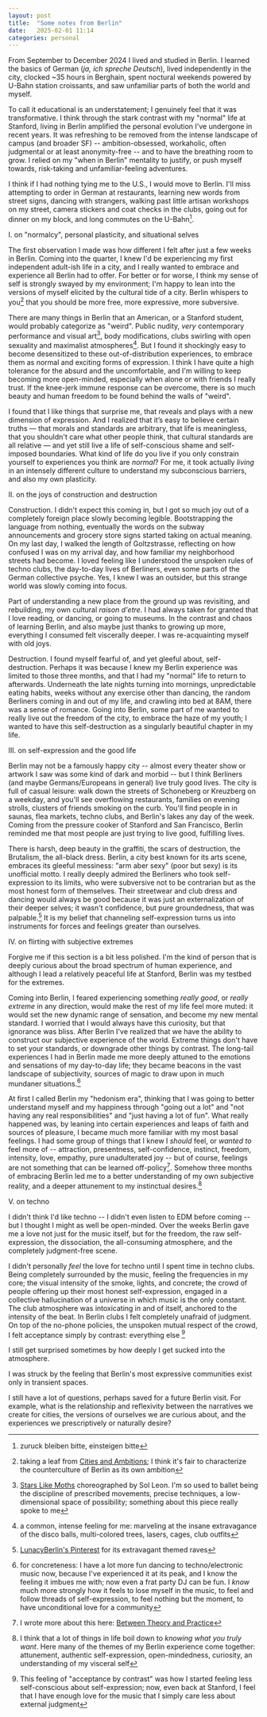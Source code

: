 ```yaml
---
layout: post
title:  "Some notes from Berlin"
date:   2025-02-01 11:14
categories: personal
---
```


From September to December 2024 I lived and studied in Berlin. I learned the basics of German (*ja, ich spreche Deutsch*), lived independently in the city, clocked ~35 hours in Berghain, spent noctural weekends powered by U-Bahn station croissants, and saw unfamiliar parts of both the world and myself.

To call it educational is an understatement; I genuinely feel that it was transformative. I think through the stark contrast with my "normal" life at Stanford, living in Berlin amplified the personal evolution I've undergone in recent years. It was refreshing to be removed from the intense landscape of campus (and broader SF) -- ambition-obsessed, workaholic, often judgmental or at least anonymity-free -- and to have the breathing room to grow. I relied on my "when in Berlin" mentality to justify, or push myself towards, risk-taking and unfamiliar-feeling adventures. 

I think if I had nothing tying me to the U.S., I would move to Berlin. I'll miss attempting to order in German at restaurants, learning new words from street signs, dancing with strangers, walking past little artisan workshops on my street, camera stickers and coat checks in the clubs, going out for dinner on my block, and long commutes on the U-Bahn[^sound].

I. on "normalcy", personal plasticity, and situational selves

The first observation I made was how different I felt after just a few weeks in Berlin. Coming into the quarter, I knew I'd be experiencing my first independent adult-ish life in a city, and I really wanted to embrace and experience all Berlin had to offer. For better or for worse, I think my sense of self is strongly swayed by my environment; I'm happy to lean into the versions of myself elicited by the cultural tide of a city. Berlin whispers to you[^graham] that you should be more free, more expressive, more subversive.

There are many things in Berlin that an American, or a Stanford student, would probably categorize as "weird". Public nudity, *very* contemporary performance and visual art[^ballet], body modifications, clubs swirling with open sexuality and maximalist atmospheres[^disco]. But I found it shockingly easy to become desensitized to these out-of-distribution experiences, to embrace them as normal and exciting forms of expression. I think I have quite a high tolerance for the absurd and the uncomfortable, and I'm willing to keep becoming more open-minded, especially when alone or with friends I really trust. If the knee-jerk immune response can be overcome, there is so much beauty and human freedom to be found behind the walls of "weird".

I found that I like things that surprise me, that reveals and plays with a new dimension of expression. And I realized that it’s easy to believe certain truths — that morals and standards are arbitrary, that life is meaningless, that you shouldn't care what other people think, that cultural standards are all relative — and yet still live a life of self-conscious shame and self-imposed boundaries. What kind of life do you live if you only constrain yourself to experiences you think are *normal*? For me, it took actually *living* in an intensely different culture to understand my subconscious barriers, and also my own plasticity.

II. on the joys of construction and destruction

Construction. I didn't expect this coming in, but I got so much joy out of a completely foreign place slowly becoming legible. Bootstrapping the language from nothing, eventually the words on the subway announcements and grocery store signs started taking on actual meaning. On my last day, I walked the length of Goltzstrasse, reflecting on how confused I was on my arrival day, and how familiar my neighborhood streets had become. I loved feeling like I understood the unspoken rules of techno clubs, the day-to-day lives of Berliners, even some parts of the German collective psyche. Yes, I knew I was an outsider, but this strange world was slowly coming into focus.

Part of understanding a new place from the ground up was revisiting, and rebuilding, my own cultural *raison d'etre*. I had always taken for granted that I love reading, or dancing, or going to museums. In the contrast and chaos of learning Berlin, and also maybe just thanks to growing up more, everything I consumed felt viscerally deeper. I was re-acquainting myself with old joys.

Destruction. I found myself fearful of, and yet gleeful about, self-destruction. Perhaps it was because I knew my Berlin experience was limited to those three months, and that I had my "normal" life to return to afterwards. Underneath the late nights turning into mornings, unpredictable eating habits, weeks without any exercise other than dancing, the random Berliners coming in and out of my life, and crawling into bed at 8AM, there was a sense of romance. Going into Berlin, some part of me wanted to really live out the freedom of the city, to embrace the haze of my youth; I wanted to have this self-destruction as a singularly beautiful chapter in my life.

III. on self-expression and the good life

Berlin may not be a famously happy city -- almost every theater show or artwork I saw was some kind of dark and morbid -- but I think Berliners (and maybe Germans/Europeans in general) live truly good lives. The city is full of casual leisure: walk down the streets of Schoneberg or Kreuzberg on a weekday, and you'll see overflowing restaurants, families on evening strolls, clusters of friends smoking on the curb. You'll find people in in saunas, flea markets, techno clubs, and Berlin's lakes any day of the week. Coming from the pressure cooker of Stanford and San Francisco, Berlin reminded me that most people are just trying to live good, fulfilling lives.

There is harsh, deep beauty in the graffiti, the scars of destruction, the Brutalism, the all-black dress. Berlin, a city best known for its arts scene, embraces its gleeful messiness: "arm aber sexy" (poor but sexy) is its unofficial motto. I really deeply admired the Berliners who took self-expression to its limits, who were subversive not to be contrarian but as the most honest form of themselves. Their streetwear and club dress and dancing would always be good because it was just an externalization of their deeper selves; it wasn't confidence, but pure groundedness, that was palpable.[^fashion] It is my belief that channeling self-expression turns us into instruments for forces and feelings greater than ourselves.

IV. on flirting with subjective extremes

Forgive me if this section is a bit less polished. I'm the kind of person that is deeply curious about the broad spectrum of human experience, and although I lead a relatively peaceful life at Stanford, Berlin was my testbed for the extremes. 

Coming into Berlin, I feared experiencing something *really good*, or *really extreme* in any direction, would make the rest of my life feel more muted: it would set the new dynamic range of sensation, and become my new mental standard. I worried that I would always have this curiosity, but that ignorance was bliss. After Berlin I've realized that we have the ability to construct our subjective experience of the world. Extreme things don't have to set your standards, or downgrade other things by contrast. The long-tail experiences I had in Berlin made me more deeply attuned to the emotions and sensations of my day-to-day life; they became beacons in the vast landscape of subjectivity, sources of magic to draw upon in much mundaner situations.[^contrast] 

At first I called Berlin my "hedonism era", thinking that I was going to better understand myself and my happiness through "going out a lot" and "not having any real responsibilities" and "just having a lot of fun". What really happened was, by leaning into certain experiences and leaps of faith and sources of pleasure, I became much more familiar with my most basal feelings. I had some group of things that I knew I *should* feel, or *wanted to* feel more of -- attraction, presentness, self-confidence, instinct, freedom, intensity, love, empathy, pure unadulterated joy -- but of course, feelings are not something that can be learned off-policy[^theory]. Somehow three months of embracing Berlin led me to a better understanding of my own subjective reality, and a deeper attunement to my instinctual desires.[^want]

V. on techno

I didn't think I'd like techno -- I didn't even listen to EDM before coming -- but I thought I might as well be open-minded. Over the weeks Berlin gave me a love not just for the music itself, but for the freedom, the raw self-expression, the dissociation, the all-consuming atmosphere, and the completely judgment-free scene. 

I didn't personally *feel* the love for techno until I spent time in techno clubs. Being completely surrounded by the music, feeling the frequencies in my core; the visual intensity of the smoke, lights, and concrete; the crowd of people offering up their most honest self-expression, engaged in a collective hallucination of a universe in which music is the only constant. The club atmosphere was intoxicating in and of itself, anchored to the intensity of the beat. In Berlin clubs I felt completely unafraid of judgment. On top of the no-phone policies, the unspoken mutual respect of the crowd, I felt acceptance simply by contrast: everything else [^caring]

I still get surprised sometimes by how deeply I get sucked into the atmosphere.

I was struck by the feeling that Berlin's most expressive communities exist only in transient spaces. 

I still have a lot of questions, perhaps saved for a future Berlin visit. For example, what is the relationship and reflexivity between the narratives we create for cities, the versions of ourselves we are curious about, and the experiences we prescriptively or naturally desire?

[^graham]: taking a leaf from [Cities and Ambitions](https://paulgraham.com/cities.html); I think it's fair to characterize the counterculture of Berlin as its own ambition
[^sound]: zuruck bleiben bitte, einsteigen bitte
[^ballet]: [Stars Like Moths](https://www.youtube.com/watch?v=vHHxA_Dq84s&ab_channel=StaatsballettBerlin) choreographed by Sol Leon. I'm so used to ballet being the discipline of prescribed movements, precise techniques, a low-dimensional space of possibility; something about this piece really spoke to me
[^disco]: a common, intense feeling for me: marveling at the insane extravagance of the disco balls, multi-colored trees, lasers, cages, club outfits
[^fashion]: [LunacyBerlin's Pinterest](https://www.pinterest.com/LunacyBerlin/) for its extravagant themed raves
[^contrast]: for concreteness: I have a lot more fun dancing to techno/electronic music now, because I've experienced it at its peak, and I know the feeling it imbues me with; now even a frat party DJ can be fun. I *know* much more strongly how it feels to lose myself in the music, to feel and follow threads of self-expression, to feel nothing but the moment, to have unconditional love for a community
[^theory]: I wrote more about this here: [Between Theory and Practice](https://christine8888.github.io/theory-and-practice.html)
[^want]: I think that a lot of things in life boil down to *knowing what you truly want*. Here many of the themes of my Berlin experience come together: attunement, authentic self-expression, open-mindedness, curiosity, an understanding of my visceral self
[^caring]: This feeling of "acceptance by contrast" was how I started feeling less self-conscious about self-expression; now, even back at Stanford, I feel that I have enough love for the music that I simply care less about external judgment